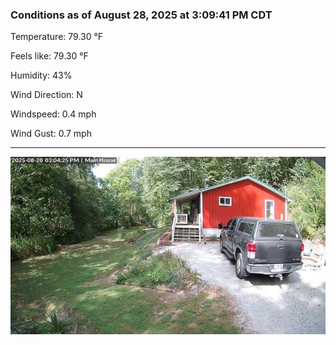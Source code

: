 ### Conditions as of August 28, 2025 at 3:09:41 PM CDT 

Temperature: 79.30 &deg;F

Feels like: 79.30 &deg;F

Humidity: 43%

Wind Direction: N

Windspeed: 0.4 mph

Wind Gust: 0.7 mph

---

<img src="./images/latest.jpeg"/>


